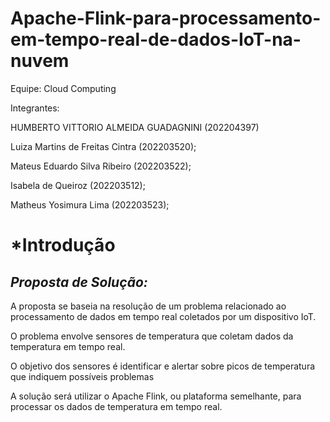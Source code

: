 # Apache-Flink-para-processamento-em-tempo-real-de-dados-IoT-na-nuvem

Equipe: Cloud Computing

Integrantes:

HUMBERTO VITTORIO ALMEIDA GUADAGNINI (202204397)

Luiza Martins de Freitas Cintra (202203520);

Mateus Eduardo Silva Ribeiro (202203522);

Isabela de Queiroz (202203512);

Matheus Yosimura Lima (202203523);


# *Introdução
## *Proposta de Solução:*
A proposta se baseia na resolução de um problema relacionado ao processamento de dados em tempo real coletados por um dispositivo IoT. 

O problema envolve sensores  de temperatura que coletam dados da temperatura em tempo real. 

O objetivo dos sensores é identificar e alertar sobre picos de temperatura que indiquem possíveis problemas

A solução será utilizar o Apache Flink, ou plataforma semelhante, para processar os dados de temperatura em tempo real.
